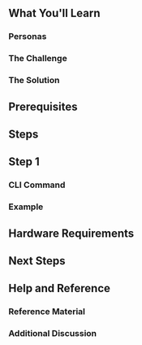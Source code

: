 ## What You'll Learn

### Personas

### The Challenge

### The Solution

## Prerequisites

## Steps

## Step 1

### CLI Command

### Example

## Hardware Requirements

## Next Steps

## Help and Reference

### Reference Material

### Additional Discussion
